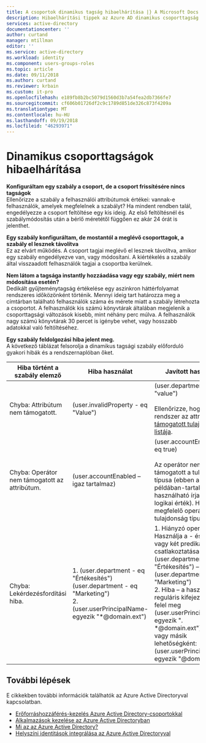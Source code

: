 ```yaml
---
title: A csoportok dinamikus tagság hibaelhárítása |} A Microsoft Docs
description: Hibaelhárítási tippek az Azure AD dinamikus csoporttagság.
services: active-directory
documentationcenter: ''
author: curtand
manager: mtillman
editor: ''
ms.service: active-directory
ms.workload: identity
ms.component: users-groups-roles
ms.topic: article
ms.date: 09/11/2018
ms.author: curtand
ms.reviewer: krbain
ms.custom: it-pro
ms.openlocfilehash: e189fb8b2bc5079d1560d3b7a54fea2db7366fe7
ms.sourcegitcommit: cf606b01726df2c9c1789d851de326c873f4209a
ms.translationtype: MT
ms.contentlocale: hu-HU
ms.lasthandoff: 09/19/2018
ms.locfileid: "46293971"
---
```

# <a name="troubleshooting-dynamic-memberships-for-groups"></a>Dinamikus csoporttagságok hibaelhárítása

**Konfiguráltam egy szabály a csoport, de a csoport frissítésére nincs tagságok**<br/>Ellenőrizze a szabály a felhasználói attribútumok értékei: vannak-e felhasználók, amelyek megfelelnek a szabályt? Ha mindent rendben talál, engedélyezze a csoport feltöltése egy kis ideig. Az első feltöltésnél és szabálymódosítás után a bérlő méretétől függően ez akár 24 órát is jelenthet.

**Egy szabály konfiguráltam, de mostantól a meglévő csoporttagok, a szabály el lesznek távolítva**<br/>Ez az elvárt működés. A csoport tagjai meglévő el lesznek távolítva, amikor egy szabály engedélyezve van, vagy módosítani. A kiértékelés a szabály által visszaadott felhasználók tagjai a csoportba kerülnek.

**Nem látom a tagsága instantly hozzáadása vagy egy szabály, miért nem módosítása esetén?**<br/>Dedikált gyűjteménytagság értékelése egy aszinkron háttérfolyamat rendszeres időközönként történik. Mennyi ideig tart határozza meg a címtárban található felhasználók száma és mérete miatt a szabály létrehozta a csoportot. A felhasználók kis számú könyvtárak általában megjelenik a csoporttagsági változások kisebb, mint néhány perc múlva. A felhasználók nagy számú könyvtárak 30 percet is igénybe vehet, vagy hosszabb adatokkal való feltöltéséhez.

**Egy szabály feldolgozási hiba jelent meg.**<br/>A következő táblázat felsorolja a dinamikus tagsági szabály előforduló gyakori hibák és a rendszernaplóban őket.

| Hiba történt a szabály elemző | Hiba használat | Javított használat |
| --- | --- | --- |
| Chyba: Attribútum nem támogatott. |(user.invalidProperty - eq "Value") |(user.department - eq "value")<br/><br/>Ellenőrizze, hogy a rendszer az attribútum a [támogatott tulajdonságok listája](groups-dynamic-membership.md#supported-properties). |
| Chyba: Operátor nem támogatott az attribútum. |(user.accountEnabled – igaz tartalmaz) |(user.accountEnabled - eq true)<br/><br/>Az operátor nem támogatott a tulajdonság típusa (ebben a példában-tartalmaz nem használható írja be a logikai érték). Használja a megfelelő operátorok a tulajdonság típusát. |
| Chyba: Lekérdezésfordítási hiba. | 1. (user.department - eq "Értékesítés") (user.department - eq "Marketing")<br>2. (user.userPrincipalName-egyezik "*@domain.ext") | 1. Hiányzó operátor. Használja a - és vagy - vagy két predikátumok csatlakoztatása<br>(user.department - eq "Értékesítés") – vagy (user.department - eq "Marketing")<br>2. Hiba – a használt reguláris kifejezést az felel meg<br>(user.userPrincipalName-egyezik ". *@domain.ext")<br>vagy másik lehetőségként: (user.userPrincipalName-egyezik "@domain.ext$") |

## <a name="next-steps"></a>További lépések

E cikkekben további információk találhatók az Azure Active Directoryval kapcsolatban.

* [Erőforráshozzáférés-kezelés Azure Active Directory-csoportokkal](../fundamentals/active-directory-manage-groups.md)
* [Alkalmazások kezelése az Azure Active Directoryban](../manage-apps/what-is-application-management.md)
* [Mi az az Azure Active Directory?](../fundamentals/active-directory-whatis.md)
* [Helyszíni identitások integrálása az Azure Active Directoryval](../hybrid/whatis-hybrid-identity.md)
